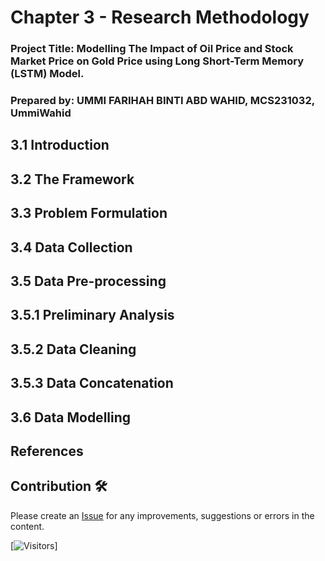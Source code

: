 # Chapter 3 - Research Methodology

### Project Title: Modelling The Impact of Oil Price and Stock Market Price on Gold Price using Long Short-Term Memory (LSTM) Model.

### Prepared by: UMMI FARIHAH BINTI ABD WAHID, MCS231032, UmmiWahid

## 3.1 Introduction

## 3.2	The Framework

## 3.3	Problem Formulation

## 3.4	Data Collection

## 3.5	Data Pre-processing

## 3.5.1	Preliminary Analysis

## 3.5.2	Data Cleaning

## 3.5.3	Data Concatenation

## 3.6	Data Modelling



## References



## Contribution 🛠️
Please create an [Issue](https://github.com/drshahizan/BDM/issues) for any improvements, suggestions or errors in the content.



[![Visitors](https://api.visitorbadge.io/api/visitors?path=https%3A%2F%2Fgithub.com%2Fdrshahizan&labelColor=%23697689&countColor=%23555555&style=plastic)]
